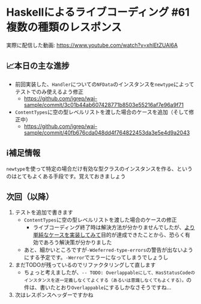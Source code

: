 # Haskellによるライブコーディング #61 複数の種類のレスポンス

実際に配信した動画: <https://www.youtube.com/watch?v=xhIEtZUAl6A>

## 📈本日の主な進捗

- 前回実装した、`Handler`についての`NFData`のインスタンスを`newtype`によってテストでのみ使えるよう修正
    - <https://github.com/igrep/wai-sample/commit/3c01b44ab607428771b8503e55216af7e96a9f71>
- `ContentTypes`に空の型レベルリストを渡した場合のケースを追加（そして修正中）
    - <https://github.com/igrep/wai-sample/commit/40fb676cda048dd4f764822453da3e5e4d9a2043>

## ℹ️補足情報

`newtype`を使って特定の場合だけ有効な型クラスのインスタンスを作る、というのはとてもよくある手段です。覚えておきましょう

## 次回（以降）

1. テストを追加で書きます
    - `ContentTypes`に空の型レベルリストを渡した場合のケースの修正
        - ライブコーディング終了時は解決方法が分かりませんでしたが、[より単純なケースを実装してみて](https://gist.github.com/igrep/72908d8be0ad5cfe1fd62ef4838b3955)目的が達成できたことから、恐らく有効であろう解決策が分かりました
    - あと、細かいところですが`-Wdeferred-type-errors`の警告が出ないようにする予定です。`-Werror`でエラーになってしまうでしょうし
1. まだTODOが残っているのでリファクタリングして直します
    - ちょっと考えましたが、`-- TODO: Overlappableにして、HasStatusCodeのインスタンスを逐一定義しなくてよくする（あるいは意識しなくてもよくする）。`の件は、書いたとおり`Overlappable`にするしかなさそうですね...
1. 次はレスポンスヘッダーですかね

